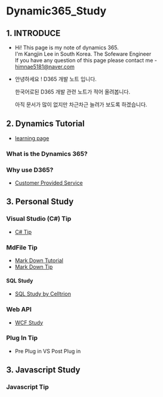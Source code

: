# Dynamic365_Study

## 1. INTRODUCE
- Hi! This page is my note of dynamics 365.  
  I'm Kangjin Lee in South Korea. The Sofeware Engineer  
  If you have any question of this page please contact me - himnae5181@naver.com  
  
- 안녕하세요 ! D365 개발 노트 입니다.

  한국어로된 D365 개발 관련 노트가 적어 올려봅니다. 

  아직 문서가 많이 없지만 차근차근 늘려가 보도록 하겠습니다.
  
## 2. Dynamics Tutorial
- [learning page](https://docs.microsoft.com/ko-kr/learn/browse/?term=dynamic%20365)

### What is the Dynamics 365?

### Why use D365?
- [Customer Provided Service](https://github.com/LeeKangJin/Dynamic365_Study/blob/master/Dynamic_365_Lecture/Lecture4.md)
  
## 3. Personal Study

### Visual Studio (C#) Tip
 - [C# Tip](https://github.com/LeeKangJin/Dynamic365_Study/blob/master/VisualStudio_C%23/VisualStudio_TIP.md)


### MdFile Tip

- [Mark Down Tutorial](https://gist.github.com/ihoneymon/652be052a0727ad59601)
- [Mark Down Tip](https://github.com/sejong-interface/Interface_Manual/wiki/Git-시작하기%233-README.md-파일-작성하기!)


#### SQL Study
- [SQL Study by Celltrion](https://github.com/LeeKangJin/Dynamic365_Study/tree/master/SQL%20File)

### Web API
- [WCF Study](https://github.com/LeeKangJin/Dynamic365_Study/tree/master/Dynamics_ChangeControl/WebAPI)


### Plug In Tip
- Pre Plug in VS Post Plug in

## 3. Javascript Study

### Javascript Tip



